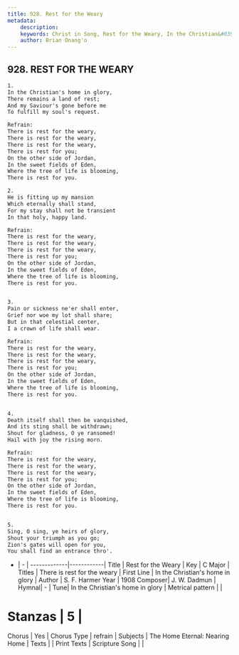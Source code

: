 ```yaml
---
title: 928. Rest for the Weary
metadata:
    description: 
    keywords: Christ in Song, Rest for the Weary, In the Christian&#039;s home in glory, There is rest for the weary
    author: Brian Onang'o
---
```



## 928. REST FOR THE WEARY

```txt
1.
In the Christian's home in glory,
There remains a land of rest;
And my Saviour's gone before me
To fulfill my soul's request.

Refrain:
There is rest for the weary,
There is rest for the weary,
There is rest for the weary,
There is rest for you;
On the other side of Jordan,
In the sweet fields of Eden,
Where the tree of life is blooming,
There is rest for you.

2.
He is fitting up my mansion
Which eternally shall stand,
For my stay shall not be transient
In that holy, happy land. 

Refrain:
There is rest for the weary,
There is rest for the weary,
There is rest for the weary,
There is rest for you;
On the other side of Jordan,
In the sweet fields of Eden,
Where the tree of life is blooming,
There is rest for you.


3.
Pain or sickness ne'er shall enter,
Grief nor woe my lot shall share;
But in that celestial center,
I a crown of life shall wear. 

Refrain:
There is rest for the weary,
There is rest for the weary,
There is rest for the weary,
There is rest for you;
On the other side of Jordan,
In the sweet fields of Eden,
Where the tree of life is blooming,
There is rest for you.


4.
Death itself shall then be vanquished,
And its sting shall be withdrawn;
Shout for gladness, O ye ransomed!
Hail with joy the rising morn. 

Refrain:
There is rest for the weary,
There is rest for the weary,
There is rest for the weary,
There is rest for you;
On the other side of Jordan,
In the sweet fields of Eden,
Where the tree of life is blooming,
There is rest for you.


5.
Sing, O sing, ye heirs of glory,
Shout your triumph as you go;
Zion's gates will open for you,
You shall find an entrance thro'.
```

- |   -  |
-------------|------------|
Title | Rest for the Weary |
Key | C Major |
Titles | There is rest for the weary |
First Line | In the Christian&#039;s home in glory |
Author | S. F. Harmer
Year | 1908
Composer| J. W. Dadmun |
Hymnal|  - |
Tune| In the Christian&#039;s home in glory |
Metrical pattern | |
# Stanzas | 5 |
Chorus | Yes |
Chorus Type | refrain |
Subjects | The Home Eternal: Nearing Home |
Texts |  |
Print Texts | 
Scripture Song |  |
  
